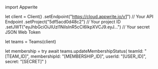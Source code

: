 import Appwrite

let client = Client()
    .setEndpoint("https://cloud.appwrite.io/v1") // Your API Endpoint
    .setProject("5df5acd0d48c2") // Your project ID
    .setJWT("eyJhbGciOiJIUzI1NiIsInR5cCI6IkpXVCJ9.eyJ...") // Your secret JSON Web Token

let teams = Teams(client)

let membership = try await teams.updateMembershipStatus(
    teamId: &quot;[TEAM_ID]&quot;,
    membershipId: &quot;[MEMBERSHIP_ID]&quot;,
    userId: &quot;[USER_ID]&quot;,
    secret: &quot;[SECRET]&quot;
)

